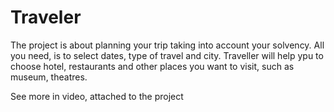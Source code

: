 # Traveler

The project is about planning your trip taking into account your solvency.
All you need, is to select dates, type of travel and city.
Traveller will help ypu to choose hotel, restaurants and other places you want to visit, such as museum, theatres.

See more in video, attached to the project
